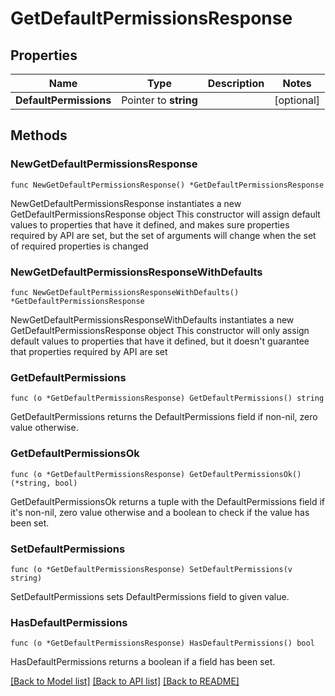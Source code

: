 # GetDefaultPermissionsResponse

## Properties

Name | Type | Description | Notes
------------ | ------------- | ------------- | -------------
**DefaultPermissions** | Pointer to **string** |  | [optional] 

## Methods

### NewGetDefaultPermissionsResponse

`func NewGetDefaultPermissionsResponse() *GetDefaultPermissionsResponse`

NewGetDefaultPermissionsResponse instantiates a new GetDefaultPermissionsResponse object
This constructor will assign default values to properties that have it defined,
and makes sure properties required by API are set, but the set of arguments
will change when the set of required properties is changed

### NewGetDefaultPermissionsResponseWithDefaults

`func NewGetDefaultPermissionsResponseWithDefaults() *GetDefaultPermissionsResponse`

NewGetDefaultPermissionsResponseWithDefaults instantiates a new GetDefaultPermissionsResponse object
This constructor will only assign default values to properties that have it defined,
but it doesn't guarantee that properties required by API are set

### GetDefaultPermissions

`func (o *GetDefaultPermissionsResponse) GetDefaultPermissions() string`

GetDefaultPermissions returns the DefaultPermissions field if non-nil, zero value otherwise.

### GetDefaultPermissionsOk

`func (o *GetDefaultPermissionsResponse) GetDefaultPermissionsOk() (*string, bool)`

GetDefaultPermissionsOk returns a tuple with the DefaultPermissions field if it's non-nil, zero value otherwise
and a boolean to check if the value has been set.

### SetDefaultPermissions

`func (o *GetDefaultPermissionsResponse) SetDefaultPermissions(v string)`

SetDefaultPermissions sets DefaultPermissions field to given value.

### HasDefaultPermissions

`func (o *GetDefaultPermissionsResponse) HasDefaultPermissions() bool`

HasDefaultPermissions returns a boolean if a field has been set.


[[Back to Model list]](../README.md#documentation-for-models) [[Back to API list]](../README.md#documentation-for-api-endpoints) [[Back to README]](../README.md)


